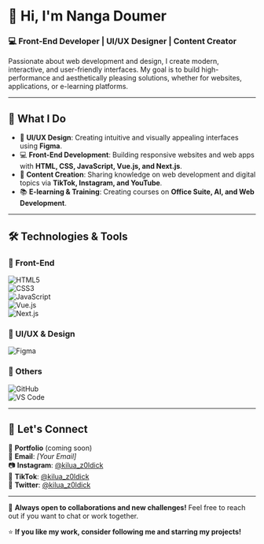 # 👋 Hi, I'm Nanga Doumer  

### 💻 Front-End Developer | UI/UX Designer | Content Creator  

Passionate about web development and design, I create modern, interactive, and user-friendly interfaces. My goal is to build high-performance and aesthetically pleasing solutions, whether for websites, applications, or e-learning platforms.  

---

## 🚀 What I Do  

- 🎨 **UI/UX Design**: Creating intuitive and visually appealing interfaces using **Figma**.  
- 💻 **Front-End Development**: Building responsive websites and web apps with **HTML, CSS, JavaScript, Vue.js, and Next.js**.  
- 🎥 **Content Creation**: Sharing knowledge on web development and digital topics via **TikTok, Instagram, and YouTube**.  
- 📚 **E-learning & Training**: Creating courses on **Office Suite, AI, and Web Development**.  

---

## 🛠 Technologies & Tools  

### 🔹 Front-End  
![HTML5](https://img.shields.io/badge/HTML5-E34F26?style=for-the-badge&logo=html5&logoColor=white)  
![CSS3](https://img.shields.io/badge/CSS3-1572B6?style=for-the-badge&logo=css3&logoColor=white)  
![JavaScript](https://img.shields.io/badge/JavaScript-F7DF1E?style=for-the-badge&logo=javascript&logoColor=black)  
![Vue.js](https://img.shields.io/badge/Vue.js-4FC08D?style=for-the-badge&logo=vue.js&logoColor=white)  
![Next.js](https://img.shields.io/badge/Next.js-000000?style=for-the-badge&logo=nextdotjs&logoColor=white)  

### 🔹 UI/UX & Design  
![Figma](https://img.shields.io/badge/Figma-F24E1E?style=for-the-badge&logo=figma&logoColor=white)  

### 🔹 Others  
![GitHub](https://img.shields.io/badge/GitHub-181717?style=for-the-badge&logo=github&logoColor=white)  
![VS Code](https://img.shields.io/badge/VS%20Code-007ACC?style=for-the-badge&logo=visual-studio-code&logoColor=white)  

---

## 📢 Let's Connect  

💼 **Portfolio** (coming soon)  
📧 **Email**: *[Your Email]*  
📷 **Instagram**: [@kilua_z0ldick](https://www.instagram.com/kilua_z0ldick)  
🎥 **TikTok**: [@kilua_z0ldick](https://www.tiktok.com/@kilua_z0ldick)  
💬 **Twitter**: [@kilua_z0ldick](https://x.com/kilua_z0ldick)  

---

🚀 **Always open to collaborations and new challenges!** Feel free to reach out if you want to chat or work together.  

⭐️ **If you like my work, consider following me and starring my projects!**  

